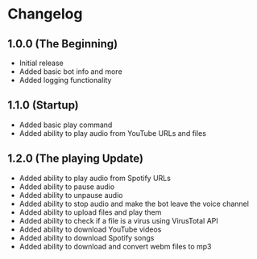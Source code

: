 # Changelog

## **1.0.0 (The Beginning)**
- Initial release
- Added basic bot info and more
- Added logging functionality

## **1.1.0 (Startup)**
- Added basic play command
- Added ability to play audio from YouTube URLs and files


## **1.2.0 (The playing Update)**
- Added ability to play audio from Spotify URLs
- Added ability to pause audio
- Added ability to unpause audio
- Added ability to stop audio and make the bot leave the voice channel
- Added ability to upload files and play them
- Added ability to check if a file is a virus using VirusTotal API
- Added ability to download YouTube videos
- Added ability to download Spotify songs
- Added ability to download and convert webm files to mp3